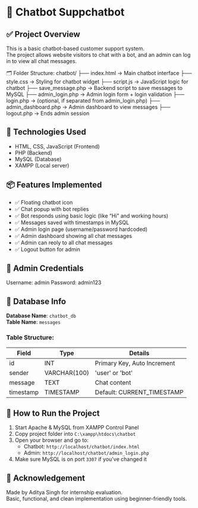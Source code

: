 # 💬 Chatbot Suppchatbot

## ✅ Project Overview

This is a basic chatbot-based customer support system.  
The project allows website visitors to chat with a bot, and an admin can log in to view all chat messages.

🗂️ Folder Structure:
chatbot/
├── index.html → Main chatbot interface
├── style.css → Styling for chatbot widget
├── script.js → JavaScript logic for chatbot
├── save_message.php → Backend script to save messages to MySQL
├── admin_login.php → Admin login form + login validation
├── login.php → (optional, if separated from admin_login.php)
├── admin_dashboard.php → Admin dashboard to view messages
├── logout.php → Ends admin session



## 🔧 Technologies Used

- HTML, CSS, JavaScript (Frontend)
- PHP (Backend)
- MySQL (Database)
- XAMPP (Local server)


## 📦 Features Implemented

- ✅ Floating chatbot icon
- ✅ Chat popup with bot replies
- ✅ Bot responds using basic logic (like “Hi” and working hours)
- ✅ Messages saved with timestamps in MySQL
- ✅ Admin login page (username/password hardcoded)
- ✅ Admin dashboard showing all chat messages
- ✅ Admin can reoly to all chat messages
- ✅ Logout button for admin


## 🔐 Admin Credentials

Username: admin
Password: admin123


## 💾 Database Info

**Database Name**: `chatbot_db`  
**Table Name**: `messages`

### Table Structure:
| Field     | Type         | Details                  |
|-----------|--------------|--------------------------|
| id        | INT          | Primary Key, Auto Increment |
| sender    | VARCHAR(100) | 'user' or 'bot'          |
| message   | TEXT         | Chat content             |
| timestamp | TIMESTAMP    | Default: CURRENT_TIMESTAMP |



## 🚀 How to Run the Project

1. Start Apache & MySQL from XAMPP Control Panel
2. Copy project folder into `C:\xampp\htdocs\chatbot`
3. Open your browser and go to:
   - Chatbot: `http://localhost/chatbot/index.html`
   - Admin: `http://localhost/chatbot/admin_login.php`
4. Make sure MySQL is on port `3307` if you've changed it



## 🙏 Acknowledgement

Made by Aditya Singh for internship evaluation.  
Basic, functional, and clean implementation using beginner-friendly tools.
